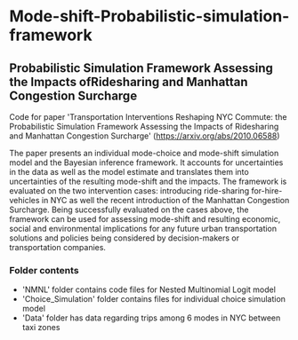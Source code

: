# Mode-shift-Probabilistic-simulation-framework

## Probabilistic Simulation Framework Assessing the Impacts ofRidesharing and Manhattan Congestion Surcharge

Code for paper 'Transportation Interventions Reshaping NYC Commute: the Probabilistic Simulation Framework Assessing the Impacts of Ridesharing and Manhattan Congestion Surcharge' (https://arxiv.org/abs/2010.06588)

The paper presents an individual mode-choice and mode-shift simulation model and the Bayesian inference framework. It accounts for uncertainties in the data as well as the model estimate and translates them into uncertainties of the resulting mode-shift and the impacts. The framework is evaluated on the two intervention cases: introducing ride-sharing for-hire-vehicles in NYC as well the recent introduction of the Manhattan Congestion Surcharge. Being successfully evaluated on the cases above, the framework can be used for assessing mode-shift and resulting economic, social and environmental implications for any future urban transportation solutions and policies being considered by decision-makers or transportation companies.



### Folder contents

- 'NMNL' folder contains code files for Nested Multinomial Logit model
- 'Choice_Simulation' folder contains files for individual choice simulation model
- 'Data' folder has data regarding trips among 6 modes in NYC between taxi zones
